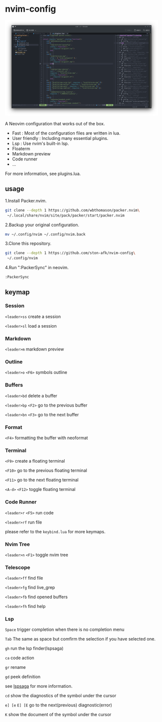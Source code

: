 # nvim-config

![screenshot](resources/Screenshot_20221125_115248.png)

A Neovim configuration that works out of the box.

- Fast :
Most of the configuration files are written in lua.
- User friendly : Including many essential plugins.
- Lsp : Use nvim's built-in lsp.
- Floaterm
- Markdown preview
- Code runner
- ...

For more information, see plugins.lua.

## usage

1.Install Packer.nvim.

```sh
git clone --depth 1 https://github.com/wbthomason/packer.nvim\
 ~/.local/share/nvim/site/pack/packer/start/packer.nvim
```

2.Backup your original configuration.

```sh
mv ~/.config/nvim ~/.config/nvim.back 
```

3.Clone this repository.

```sh
git clone --depth 1 https://github.com/ston-afk/nvim-config\
 ~/.config/nvim
```

4.Run ":PackerSync" in neovim.

```vim
:PackerSync
```

## keymap

### Session

`<leader>ss` create a session

`<leader>sl` load a session

### Markdown

`<leader>m` markdown preview

### Outline

`<leader>o` `<F6>` symbols outline

### Buffers

`<leader>bd` delete a buffer

`<leader>bp` `<F2>` go to the previous buffer

`<leader>bn` `<F3>` go to the next buffer

### Format

`<F4>` formatting the buffer with neoformat

### Terminal

`<F9>` create a floating terminal

`<F10>` go to the previous floating terminal

`<F11>` go to the next floating terminal

`<A-d>` `<F12>` toggle floating terminal

### Code Runner

`<leader>r` `<F5>` run code

`<leader>rf` run file

please refer to the `keybind.lua` for more keymaps.

### Nvim Tree

`<leader>n` `<F1>` toggle nvim tree

### Telescope

`<leader>ff` find file

`<leader>fg` find live_grep

`<leader>fb` find opened buffers

`<leader>fh` find help

### Lsp

`Space` trigger completion when there is no completion menu

`Tab` The same as space but comfirm the selection if you have selected one.

`gh` run the lsp finder(lspsaga)

`ca` code action

`gr` rename

`gd` peek definition

see [lspsaga][lspsaga_configuration] for more information.

`cd` show the diagnostics of the symbol under the cursor

`e] [e`  `E] [E` go to the next(previous) diagnostic(error)

`K` show the document of the symbol under the cursor

[lspsaga_configuration]: https://github.com/glepnir/lspsaga.nvim#configuration
